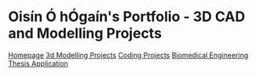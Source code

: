 # Oisín Ó hÓgaín's Portfolio - 3D CAD and Modelling Projects
[Homepage](https://github.com/Ohogan217/Ohogan2/tree/main/README.md)
[3d Modelling Projects](https://github.com/Ohogan217/Ohogan2/tree/CAD-Surfacing-and-Modelling-Projects/README.md)
[Coding Projects](https://github.com/Ohogan217/Ohogan2/tree/Software-Engineering/README.md)
[Biomedical Engineering Thesis Application](https://github.com/Ohogan217/Ohogan2/tree/Software-Engineering/README.md)


